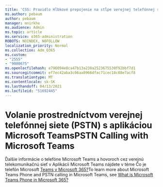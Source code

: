 ```yaml
---
title: 'CSS: Pravidlo Hĺbkové prepojenie na stĺpe verejnej telefónnej siete (PSTN)'
ms.author: pebaum
author: pebaum
manager: mnirkhe
ms.audience: Admin
ms.topic: article
ms.service: o365-administration
ROBOTS: NOINDEX, NOFOLLOW
localization_priority: Normal
ms.collection: Adm_O365
ms.custom:
- "2555"
- "9000675"
ms.openlocfilehash: e796094e8ca47b13a238a2523675530f92bbf7d1
ms.sourcegitcommit: ef7ec42aba3c06aa8966dfac71cec18c08e7acf8
ms.translationtype: MT
ms.contentlocale: sk-SK
ms.lasthandoff: 04/13/2021
ms.locfileid: "51692445"
---
```

# <a name="pstn-calling-with-microsoft-teams"></a><span data-ttu-id="463e1-102">Volanie prostredníctvom verejnej telefónnej siete (PSTN) s aplikáciou Microsoft Teams</span><span class="sxs-lookup"><span data-stu-id="463e1-102">PSTN Calling with Microsoft Teams</span></span>

<span data-ttu-id="463e1-103">Ďalšie informácie o telefóne Microsoft Teams a hovoroch cez verejnú telekomunikačnú sieť v Aplikácii Microsoft Teams nájdete v téme Čo je telefón Microsoft [Teams v Microsoft 365?](https://docs.microsoft.com/microsoftteams/what-is-phone-system-in-office-365)</span><span class="sxs-lookup"><span data-stu-id="463e1-103">To learn more about Microsoft Teams Phone and PSTN calling in Microsoft Teams, see [What is Microsoft Teams Phone in Microsoft 365?](https://docs.microsoft.com/microsoftteams/what-is-phone-system-in-office-365)</span></span>